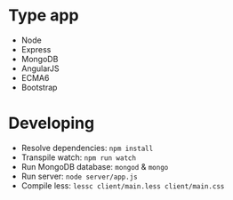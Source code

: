 # Type app

* Node
* Express
* MongoDB
* AngularJS
* ECMA6
* Bootstrap

# Developing

* Resolve dependencies: `npm install`
* Transpile watch: `npm run watch`
* Run MongoDB database: `mongod` & `mongo`
* Run server: `node server/app.js`
* Compile less: `lessc client/main.less client/main.css`